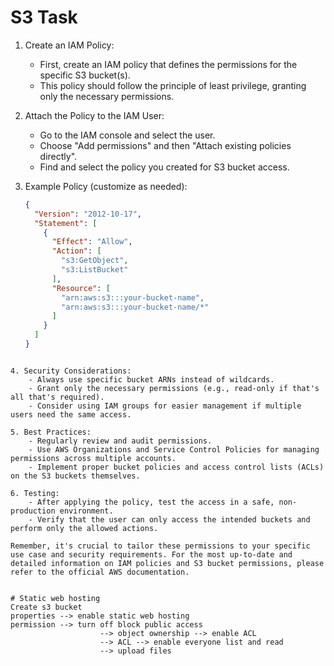 # S3 Task
1. Create an IAM Policy:
    - First, create an IAM policy that defines the permissions for the specific S3 bucket(s).
    - This policy should follow the principle of least privilege, granting only the necessary permissions.
	
2. Attach the Policy to the IAM User:
    - Go to the IAM console and select the user.
    - Choose "Add permissions" and then "Attach existing policies directly".
    - Find and select the policy you created for S3 bucket access.
	
3. Example Policy (customize as needed):
    ```json
    {
      "Version": "2012-10-17",
      "Statement": [
        {
          "Effect": "Allow",
          "Action": [
            "s3:GetObject",
            "s3:ListBucket"
          ],
          "Resource": [
            "arn:aws:s3:::your-bucket-name",
            "arn:aws:s3:::your-bucket-name/*"
          ]
        }
      ]
    }
```
    
4. Security Considerations:
    - Always use specific bucket ARNs instead of wildcards.
    - Grant only the necessary permissions (e.g., read-only if that's all that's required).
    - Consider using IAM groups for easier management if multiple users need the same access.
	
5. Best Practices:
    - Regularly review and audit permissions.
    - Use AWS Organizations and Service Control Policies for managing permissions across multiple accounts.
    - Implement proper bucket policies and access control lists (ACLs) on the S3 buckets themselves.
	
6. Testing:
    - After applying the policy, test the access in a safe, non-production environment.
    - Verify that the user can only access the intended buckets and perform only the allowed actions.

Remember, it's crucial to tailor these permissions to your specific use case and security requirements. For the most up-to-date and detailed information on IAM policies and S3 bucket permissions, please refer to the official AWS documentation.


# Static web hosting
Create s3 bucket
properties --> enable static web hosting
permission --> turn off block public access
					--> object ownership --> enable ACL
					--> ACL --> enable everyone list and read
					--> upload files
